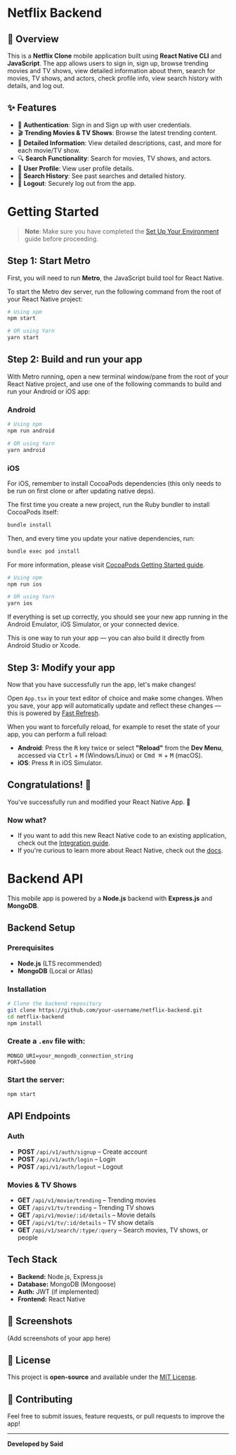 # Netflix Backend 

## 📱 Overview
This is a **Netflix Clone** mobile application built using **React Native CLI** and **JavaScript**. The app allows users to sign in, sign up, browse trending movies and TV shows, view detailed information about them, search for movies, TV shows, and actors, check profile info, view search history with details, and log out.

## ✨ Features
- 🔐 **Authentication**: Sign in and Sign up with user credentials.
- 🎬 **Trending Movies & TV Shows**: Browse the latest trending content.
- 📌 **Detailed Information**: View detailed descriptions, cast, and more for each movie/TV show.
- 🔍 **Search Functionality**: Search for movies, TV shows, and actors.
- 👤 **User Profile**: View user profile details.
- 📜 **Search History**: See past searches and detailed history.
- 🚪 **Logout**: Securely log out from the app.

# Getting Started

> **Note**: Make sure you have completed the [Set Up Your Environment](https://reactnative.dev/docs/set-up-your-environment) guide before proceeding.

## Step 1: Start Metro

First, you will need to run **Metro**, the JavaScript build tool for React Native.

To start the Metro dev server, run the following command from the root of your React Native project:

```sh
# Using npm
npm start

# OR using Yarn
yarn start
```

## Step 2: Build and run your app

With Metro running, open a new terminal window/pane from the root of your React Native project, and use one of the following commands to build and run your Android or iOS app:

### Android

```sh
# Using npm
npm run android

# OR using Yarn
yarn android
```

### iOS

For iOS, remember to install CocoaPods dependencies (this only needs to be run on first clone or after updating native deps).

The first time you create a new project, run the Ruby bundler to install CocoaPods itself:

```sh
bundle install
```

Then, and every time you update your native dependencies, run:

```sh
bundle exec pod install
```

For more information, please visit [CocoaPods Getting Started guide](https://guides.cocoapods.org/using/getting-started.html).

```sh
# Using npm
npm run ios

# OR using Yarn
yarn ios
```

If everything is set up correctly, you should see your new app running in the Android Emulator, iOS Simulator, or your connected device.

This is one way to run your app — you can also build it directly from Android Studio or Xcode.

## Step 3: Modify your app

Now that you have successfully run the app, let's make changes!

Open `App.tsx` in your text editor of choice and make some changes. When you save, your app will automatically update and reflect these changes — this is powered by [Fast Refresh](https://reactnative.dev/docs/fast-refresh).

When you want to forcefully reload, for example to reset the state of your app, you can perform a full reload:

- **Android**: Press the <kbd>R</kbd> key twice or select **"Reload"** from the **Dev Menu**, accessed via <kbd>Ctrl</kbd> + <kbd>M</kbd> (Windows/Linux) or <kbd>Cmd ⌘</kbd> + <kbd>M</kbd> (macOS).
- **iOS**: Press <kbd>R</kbd> in iOS Simulator.

## Congratulations! :tada:

You've successfully run and modified your React Native App. :partying_face:

### Now what?

- If you want to add this new React Native code to an existing application, check out the [Integration guide](https://reactnative.dev/docs/integration-with-existing-apps).
- If you're curious to learn more about React Native, check out the [docs](https://reactnative.dev/docs/getting-started).

# Backend API

This mobile app is powered by a **Node.js** backend with **Express.js** and **MongoDB**.

## Backend Setup

### Prerequisites  
- **Node.js** (LTS recommended)  
- **MongoDB** (Local or Atlas)  

### Installation  
```sh
# Clone the backend repository
git clone https://github.com/your-username/netflix-backend.git
cd netflix-backend  
npm install  
```

### Create a `.env` file with:  
```env
MONGO_URI=your_mongodb_connection_string  
PORT=5000  
```

### Start the server:  
```sh
npm start  
```

## API Endpoints  

### Auth  
- **POST** `/api/v1/auth/signup` – Create account  
- **POST** `/api/v1/auth/login` – Login  
- **POST** `/api/v1/auth/logout` – Logout  

### Movies & TV Shows  
- **GET** `/api/v1/movie/trending` – Trending movies  
- **GET** `/api/v1/tv/trending` – Trending TV shows  
- **GET** `/api/v1/movie/:id/details` – Movie details  
- **GET** `/api/v1/tv/:id/details` – TV show details  
- **GET** `/api/v1/search/:type/:query` – Search movies, TV shows, or people  

## Tech Stack  
- **Backend:** Node.js, Express.js  
- **Database:** MongoDB (Mongoose)  
- **Auth:** JWT (if implemented)  
- **Frontend:** React Native  

## 📸 Screenshots
(Add screenshots of your app here)

## 📜 License
This project is **open-source** and available under the [MIT License](LICENSE).

## 🤝 Contributing
Feel free to submit issues, feature requests, or pull requests to improve the app!

---
**Developed by Səid**

